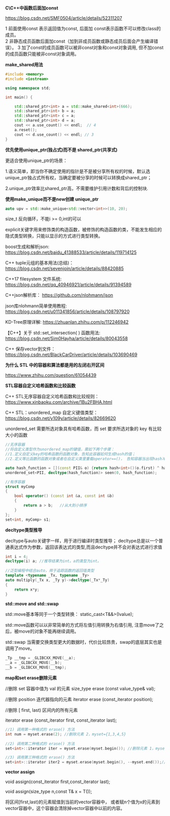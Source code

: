 
**C\C++中函数后面加const**

https://blog.csdn.net/SMF0504/article/details/52311207

1 前面使用const 表示返回值为const, 后面加 const表示函数不可以修改class的成员。  
2 非静态成员函数后面加const（加到非成员函数或静态成员后面会产生编译错误）。
3 加了const的成员函数可以被非const对象和const对象调用, 但不加const的成员函数只能被非const对象调用。

**make_shared用法**

```cpp
#include <memory>
#include <iostream>

using namespace std;

int main() {

    std::shared_ptr<int> a = std::make_shared<int>(666);
    std::shared_ptr<int> b = a;
    std::shared_ptr<int> c = a;
    std::shared_ptr<int> d = a;
    cout << a.use_count() << endl;  // 4
    a.reset();
    cout << d.use_count() << endl; // 3 
}
```

**优先使用unique_ptr(独占式)而不是 shared_ptr(共享式)**

更适合使用unique_ptr的场景：

1.语义简单，即当你不确定使用的指针是不是被分享所有权的时候，默认选unique_ptr独占式所有权，当确定要被分享的时候可以转换成shared_ptr；

2.unique_ptr效率比shared_ptr高，不需要维护引用计数和背后的控制块.

**使用make_unique而不是new创建 unique_ptr**

```cpp
auto upv = std::make_unique<std::vector<int>>(10, 20);
```


size_t 反向循环，不能i >= 0,int的可以

explicit关键字用来修饰类的构造函数，被修饰的构造函数的类，不能发生相应的隐式类型转换，只能以显示的方式进行类型转换。

boost生成和解析json: https://blog.csdn.net/baidu_41388533/article/details/119714125

C++ tuple元组的基本用法(总结)：https://blog.csdn.net/sevenjoin/article/details/88420885

C++17 filesystem 文件系统: https://blog.csdn.net/qq_40946921/article/details/91394589

C++json解析库：   https://github.com/nlohmann/json

json库nlohmann简单使用教程: https://blog.csdn.net/u011341856/article/details/108797920

KD-Tree原理详解: https://zhuanlan.zhihu.com/p/112246942

【C++】关于 std::set_intersection( ) 函数用法: https://blog.csdn.net/Sim0Hayha/article/details/80043558

C++ 保存vector到文件： https://blog.csdn.net/BlackCarDriver/article/details/103690469

**为什么 STL 中的容器和算法都是用的左闭右开区间**

https://www.zhihu.com/question/61054439


**STL容器自定义哈希函数和比较函数**

C++ STL无序容器自定义哈希函数和比较规则：https://www.xinbaoku.com/archive/1Bu2FBHA.html

C++ STL：unordered_map 自定义键值类型：https://blog.csdn.net/y109y/article/details/82669620

unordered_set 需要所选对象具有哈希函数，而 set 要求所选对象的 key 有比较大小的函数

```cpp
//无序容器
//将自定义类型作为unordered_map的键值，需如下两个步骤：
//1.定义自定义key的哈希函数的函数对象，告知此容器如何生成hash的值；
//2.定义等比函数的函数对象或者在自定义类里重载operator==()， 告知容器当出现hash冲突的时候，如何区分hash值相同的不同对象

auto hash_function = [](const PII& o) {return hash<int>()(o.first) ^ hash<int>()(o.second);};
unordered_set<PII, decltype(hash_function)> seen(0, hash_function);

//有序容器
struct myComp
{
	bool operator() (const int &a, const int &b)
	{
		return a > b;	//从大到小排序
	}
};
set<int, myComp> s1;
```

**decltype类型推导**

decltype与auto关键字一样，用于进行编译时类型推导； decltype总是以一个普通表达式作为参数，返回该表达式的类型,而且decltype并不会对表达式进行求值

```cpp
int i = 4;
decltype(i) a; //推导结果为int。a的类型为int。
 
//泛型编程中结合auto，用于追踪函数的返回值类型
template <typename _Tx, typename _Ty>
auto multiply(_Tx x, _Ty y)->decltype(_Tx*_Ty)
{
    return x*y;
}
```

**std::move and std::swap**

std::move基本等同于一个类型转换： static_cast<T&&>(lvalue);

std::move函数可以以非常简单的方式将左值引用转换为右值引用, 注意move了之后，被move的对象不能再继续调用。

std::swap 当需要交换类型更大的数据时，代价比较昂贵，swap的底层其实也是调用了move。

```cpp
_Tp __tmp = _GLIBCXX_MOVE(__a);
__a = _GLIBCXX_MOVE(__b);
__b = _GLIBCXX_MOVE(__tmp);
```

**map和set erase删除元素**

//删除 set 容器中值为 val 的元素
size_type erase (const value_type& val);

//删除 position 迭代器指向的元素
iterator  erase (const_iterator position);

//删除 [ first, last)  区间内的所有元素

iterator  erase (const_iterator first, const_iterator last);

```cpp
//1) 调用第一种格式的 erase() 方法
int num = myset.erase(2); //删除元素 2，myset={1,3,4,5}
    
//2) 调用第二种格式的 erase() 方法
set<int>::iterator iter = myset.erase(myset.begin()); //删除元素 1，myset={3,4,5}    

//3) 调用第三种格式的 erase() 方法
set<int>::iterator iter2 = myset.erase(myset.begin(), --myset.end());//删除元素 3,4，myset={5}
```

**vector assign**

void assign(const_iterator first,const_iterator last);

void assign(size_type n,const T& x = T());

将区间[first,last)的元素赋值到当前的vector容器中，  或者赋n个值为x的元素到vector容器中，这个容器会清除掉vector容器中以前的内容。


